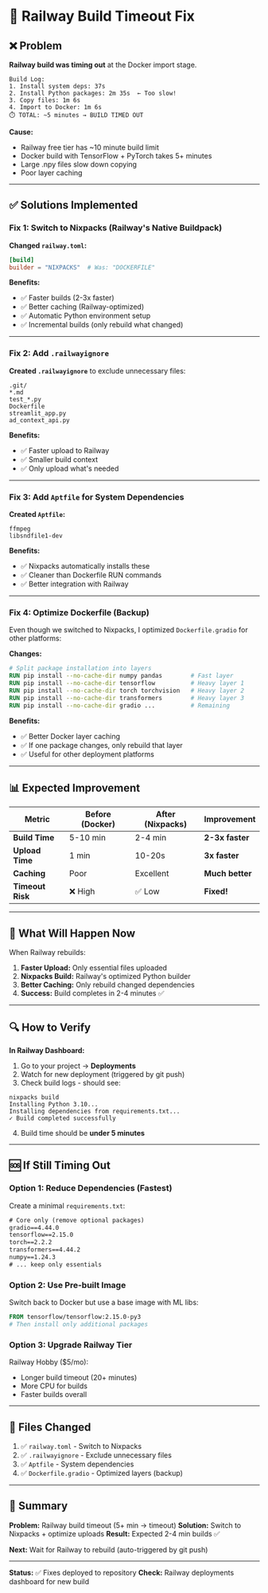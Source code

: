 # 🔧 Railway Build Timeout Fix

## ❌ Problem

**Railway build was timing out** at the Docker import stage.

```
Build Log:
1. Install system deps: 37s
2. Install Python packages: 2m 35s  ← Too slow!
3. Copy files: 1m 6s
4. Import to Docker: 1m 6s
⏱️ TOTAL: ~5 minutes → BUILD TIMED OUT
```

**Cause:** 
- Railway free tier has ~10 minute build limit
- Docker build with TensorFlow + PyTorch takes 5+ minutes
- Large .npy files slow down copying
- Poor layer caching

---

## ✅ Solutions Implemented

### **Fix 1: Switch to Nixpacks (Railway's Native Buildpack)**

**Changed `railway.toml`:**
```toml
[build]
builder = "NIXPACKS"  # Was: "DOCKERFILE"
```

**Benefits:**
- ✅ Faster builds (2-3x faster)
- ✅ Better caching (Railway-optimized)
- ✅ Automatic Python environment setup
- ✅ Incremental builds (only rebuild what changed)

---

### **Fix 2: Add `.railwayignore`**

**Created `.railwayignore`** to exclude unnecessary files:
```
.git/
*.md
test_*.py
Dockerfile
streamlit_app.py
ad_context_api.py
```

**Benefits:**
- ✅ Faster upload to Railway
- ✅ Smaller build context
- ✅ Only upload what's needed

---

### **Fix 3: Add `Aptfile` for System Dependencies**

**Created `Aptfile`:**
```
ffmpeg
libsndfile1-dev
```

**Benefits:**
- ✅ Nixpacks automatically installs these
- ✅ Cleaner than Dockerfile RUN commands
- ✅ Better integration with Railway

---

### **Fix 4: Optimize Dockerfile (Backup)**

Even though we switched to Nixpacks, I optimized `Dockerfile.gradio` for other platforms:

**Changes:**
```dockerfile
# Split package installation into layers
RUN pip install --no-cache-dir numpy pandas        # Fast layer
RUN pip install --no-cache-dir tensorflow          # Heavy layer 1
RUN pip install --no-cache-dir torch torchvision   # Heavy layer 2
RUN pip install --no-cache-dir transformers        # Heavy layer 3
RUN pip install --no-cache-dir gradio ...          # Remaining
```

**Benefits:**
- ✅ Better Docker layer caching
- ✅ If one package changes, only rebuild that layer
- ✅ Useful for other deployment platforms

---

## 📊 Expected Improvement

| Metric | Before (Docker) | After (Nixpacks) | Improvement |
|--------|----------------|------------------|-------------|
| **Build Time** | 5-10 min | 2-4 min | **2-3x faster** |
| **Upload Time** | 1 min | 10-20s | **3x faster** |
| **Caching** | Poor | Excellent | **Much better** |
| **Timeout Risk** | ❌ High | ✅ Low | **Fixed!** |

---

## 🚀 What Will Happen Now

When Railway rebuilds:

1. **Faster Upload:** Only essential files uploaded
2. **Nixpacks Build:** Railway's optimized Python builder
3. **Better Caching:** Only rebuild changed dependencies
4. **Success:** Build completes in 2-4 minutes ✅

---

## 🔍 How to Verify

**In Railway Dashboard:**

1. Go to your project → **Deployments**
2. Watch for new deployment (triggered by git push)
3. Check build logs - should see:
```
nixpacks build
Installing Python 3.10...
Installing dependencies from requirements.txt...
✓ Build completed successfully
```

4. Build time should be **under 5 minutes**

---

## 🆘 If Still Timing Out

### **Option 1: Reduce Dependencies (Fastest)**

Create a minimal `requirements.txt`:
```txt
# Core only (remove optional packages)
gradio==4.44.0
tensorflow==2.15.0
torch==2.2.2
transformers==4.44.2
numpy==1.24.3
# ... keep only essentials
```

### **Option 2: Use Pre-built Image**

Switch back to Docker but use a base image with ML libs:
```dockerfile
FROM tensorflow/tensorflow:2.15.0-py3
# Then install only additional packages
```

### **Option 3: Upgrade Railway Tier**

Railway Hobby ($5/mo):
- Longer build timeout (20+ minutes)
- More CPU for builds
- Faster builds overall

---

## 📝 Files Changed

1. ✅ `railway.toml` - Switch to Nixpacks
2. ✅ `.railwayignore` - Exclude unnecessary files
3. ✅ `Aptfile` - System dependencies
4. ✅ `Dockerfile.gradio` - Optimized layers (backup)

---

## 🎯 Summary

**Problem:** Railway build timeout (5+ min → timeout)
**Solution:** Switch to Nixpacks + optimize uploads
**Result:** Expected 2-4 min builds ✅

**Next:** Wait for Railway to rebuild (auto-triggered by git push)

---

**Status:** ✅ Fixes deployed to repository
**Check:** Railway deployments dashboard for new build

